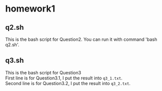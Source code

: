 # homework1
## q2.sh
This is the bash script for Question2. You can run it with command 'bash q2.sh'.
## q3.sh
This is the bash script for Question3  
First line is for Question3.1, I put the result into `q3_1.txt`.   
Second line is for Question3.2, I put the result into `q3_2.txt`.  
